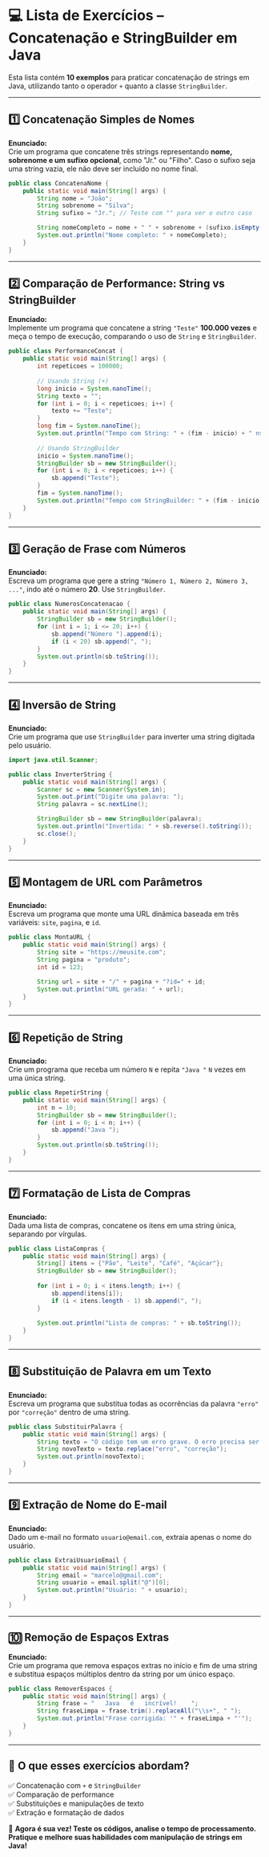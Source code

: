 
# 💻 Lista de Exercícios – Concatenação e StringBuilder em Java

Esta lista contém **10 exemplos** para praticar concatenação de strings em Java, utilizando tanto o operador `+` quanto a classe `StringBuilder`.  

---

## 1️⃣ Concatenação Simples de Nomes
**Enunciado:**  
Crie um programa que concatene três strings representando **nome, sobrenome e um sufixo opcional**, como "Jr." ou "Filho". Caso o sufixo seja uma string vazia, ele não deve ser incluído no nome final.  

```java
public class ConcatenaNome {
    public static void main(String[] args) {
        String nome = "João";
        String sobrenome = "Silva";
        String sufixo = "Jr."; // Teste com "" para ver o outro caso

        String nomeCompleto = nome + " " + sobrenome + (sufixo.isEmpty() ? "" : " " + sufixo);
        System.out.println("Nome completo: " + nomeCompleto);
    }
}
```

---

## 2️⃣ Comparação de Performance: String vs StringBuilder
**Enunciado:**  
Implemente um programa que concatene a string `"Teste"` **100.000 vezes** e meça o tempo de execução, comparando o uso de `String` e `StringBuilder`.  

```java
public class PerformanceConcat {
    public static void main(String[] args) {
        int repeticoes = 100000;
        
        // Usando String (+)
        long inicio = System.nanoTime();
        String texto = "";
        for (int i = 0; i < repeticoes; i++) {
            texto += "Teste";
        }
        long fim = System.nanoTime();
        System.out.println("Tempo com String: " + (fim - inicio) + " ns");
        
        // Usando StringBuilder
        inicio = System.nanoTime();
        StringBuilder sb = new StringBuilder();
        for (int i = 0; i < repeticoes; i++) {
            sb.append("Teste");
        }
        fim = System.nanoTime();
        System.out.println("Tempo com StringBuilder: " + (fim - inicio) + " ns");
    }
}
```

---

## 3️⃣ Geração de Frase com Números
**Enunciado:**  
Escreva um programa que gere a string `"Número 1, Número 2, Número 3, ..."`, indo até o número **20**. Use `StringBuilder`.  

```java
public class NumerosConcatenacao {
    public static void main(String[] args) {
        StringBuilder sb = new StringBuilder();
        for (int i = 1; i <= 20; i++) {
            sb.append("Número ").append(i);
            if (i < 20) sb.append(", ");
        }
        System.out.println(sb.toString());
    }
}
```

---

## 4️⃣ Inversão de String
**Enunciado:**  
Crie um programa que use `StringBuilder` para inverter uma string digitada pelo usuário.  

```java
import java.util.Scanner;

public class InverterString {
    public static void main(String[] args) {
        Scanner sc = new Scanner(System.in);
        System.out.print("Digite uma palavra: ");
        String palavra = sc.nextLine();

        StringBuilder sb = new StringBuilder(palavra);
        System.out.println("Invertida: " + sb.reverse().toString());
        sc.close();
    }
}
```

---

## 5️⃣ Montagem de URL com Parâmetros
**Enunciado:**  
Escreva um programa que monte uma URL dinâmica baseada em três variáveis: `site`, `pagina`, e `id`.  

```java
public class MontaURL {
    public static void main(String[] args) {
        String site = "https://meusite.com";
        String pagina = "produto";
        int id = 123;

        String url = site + "/" + pagina + "?id=" + id;
        System.out.println("URL gerada: " + url);
    }
}
```

---

## 6️⃣ Repetição de String
**Enunciado:**  
Crie um programa que receba um número `N` e repita `"Java "` `N` vezes em uma única string.  

```java
public class RepetirString {
    public static void main(String[] args) {
        int n = 10;
        StringBuilder sb = new StringBuilder();
        for (int i = 0; i < n; i++) {
            sb.append("Java ");
        }
        System.out.println(sb.toString());
    }
}
```

---

## 7️⃣ Formatação de Lista de Compras
**Enunciado:**  
Dada uma lista de compras, concatene os itens em uma string única, separando por vírgulas.  

```java
public class ListaCompras {
    public static void main(String[] args) {
        String[] itens = {"Pão", "Leite", "Café", "Açúcar"};
        StringBuilder sb = new StringBuilder();
        
        for (int i = 0; i < itens.length; i++) {
            sb.append(itens[i]);
            if (i < itens.length - 1) sb.append(", ");
        }
        
        System.out.println("Lista de compras: " + sb.toString());
    }
}
```

---

## 8️⃣ Substituição de Palavra em um Texto
**Enunciado:**  
Escreva um programa que substitua todas as ocorrências da palavra `"erro"` por `"correção"` dentro de uma string.  

```java
public class SubstituirPalavra {
    public static void main(String[] args) {
        String texto = "O código tem um erro grave. O erro precisa ser corrigido.";
        String novoTexto = texto.replace("erro", "correção");
        System.out.println(novoTexto);
    }
}
```

---

## 9️⃣ Extração de Nome do E-mail
**Enunciado:**  
Dado um e-mail no formato `usuario@email.com`, extraia apenas o nome do usuário.  

```java
public class ExtraiUsuarioEmail {
    public static void main(String[] args) {
        String email = "marcelo@gmail.com";
        String usuario = email.split("@")[0];
        System.out.println("Usuário: " + usuario);
    }
}
```

---

## 🔟 Remoção de Espaços Extras
**Enunciado:**  
Crie um programa que remova espaços extras no início e fim de uma string e substitua espaços múltiplos dentro da string por um único espaço.  

```java
public class RemoverEspacos {
    public static void main(String[] args) {
        String frase = "   Java   é   incrível!    ";
        String fraseLimpa = frase.trim().replaceAll("\\s+", " ");
        System.out.println("Frase corrigida: '" + fraseLimpa + "'");
    }
}
```

---

## 📌 O que esses exercícios abordam?
✅ Concatenação com `+` e `StringBuilder`  
✅ Comparação de performance  
✅ Substituições e manipulações de texto  
✅ Extração e formatação de dados  

🚀 **Agora é sua vez! Teste os códigos, analise o tempo de processamento. Pratique e melhore suas habilidades com manipulação de strings em Java!**
